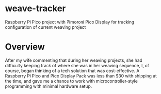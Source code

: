 # weave-tracker
Raspberry Pi Pico project with Pimoroni Pico Display for tracking configuration of current weaving project

<h1>Overview</h1>

After my wife commenting that during her weaving projects, she had difficulty keeping track of where she was in her weaving sequence, I, of course, began thinking of a tech solution that was cost-effective. A Raspberry Pi Pico and Pico Display Pack was less than $30 with shipping at the time, and gave me a chance to work with microcontroller-style programming with minimal hardware setup.
